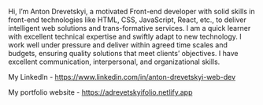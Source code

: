 
  Hi, I’m Anton Drevetskyi, a motivated Front-end developer with solid skills in front-end technologies like HTML, CSS, JavaScript, React, etc.,
to deliver intelligent web solutions and trans-formative services. I am a quick learner with excellent technical expertise
and swiftly adapt to new technology. I work well under pressure and deliver within agreed time scales and budgets, 
ensuring quality solutions that meet clients’ objectives. I have excellent communication, interpersonal, and organizational skills.

My LinkedIn - https://www.linkedin.com/in/anton-drevetskyi-web-dev

My portfolio website - https://adrevetskyifolio.netlify.app
